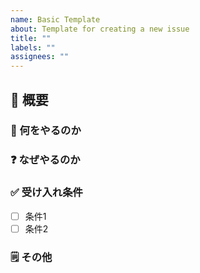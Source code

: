 ```yaml
---
name: Basic Template
about: Template for creating a new issue
title: ""
labels: ""
assignees: ""
---
```


## 📌 概要
<!-- 主要な課題や機能、及び期待される成果について簡潔に説明してください。-->


### 📖 何をやるのか


### ❓ なぜやるのか


### ✅ 受け入れ条件
- [ ] 条件1
- [ ] 条件2

### 🗒 その他
